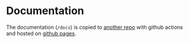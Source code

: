 # Documentation

The documentation (`/docs`) is copied to [another repo](https://github.com/fromconfig/fromconfig.github.io) with github actions and hosted on [github pages](https://fromconfig.github.io/#/).

